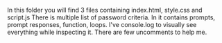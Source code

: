 In this folder you will find 3 files containing index.html, style.css and script.js
There is multiple list of password criteria.
In it contains prompts, prompt responses, function, loops.
I've console.log to visually see everything while inspecting it.
There are few uncomments to help me.
